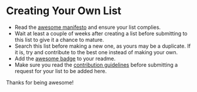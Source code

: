 # Creating Your Own List

- Read the [awesome manifesto](https://github.com/sindresorhus/awesome/blob/master/awesome.md) and ensure your list complies.
- Wait at least a couple of weeks after creating a list before submitting to this list to give it a chance to mature.
- Search this list before making a new one, as yours may be a duplicate. If it is, try and contribute to the best one instead of making your own.
- Add the [awesome badge](https://github.com/sindresorhus/awesome/blob/master/awesome.md#awesome-badge) to your readme.
- Make sure you read the [contribution guidelines](https://github.com/sindresorhus/awesome/blob/master/contributing.md) before submitting a request for your list to be added here.

Thanks for being awesome!
